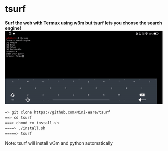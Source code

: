# tsurf
**Surf the web with Termux using w3m but tsurf lets you choose the search engine!**
![](demo.gif)
 ```bash
=> git clone https://github.com/Mini-Ware/tsurf
==> cd tsurf
===> chmod +x install.sh
====> ./install.sh
=====> tsurf
```
Note: tsurf will install w3m and python automatically
